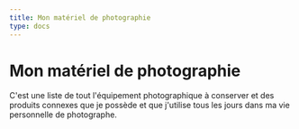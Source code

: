 ```yaml
---
title: Mon matériel de photographie
type: docs
---
```


# Mon matériel de photographie

C'est une liste de tout l'équipement photographique à conserver et des produits
connexes que je possède et que j'utilise tous les jours dans ma vie personnelle
de photographe. 


